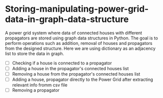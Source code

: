 # Storing-manipulating-power-grid-data-in-graph-data-structure
A power grid system where data of connected houses with different propagators are stored using graph data structures in Python. The goal is to perform operations such as addition, removal of houses and propagators from the designed structure. Here we are using dictionary as an adjacency list to store the data in graph.
- [ ] Checking if a house is connected to a propagator
- [ ] Adding a house in the propagator's connected houses list
- [ ] Removing a house from the propagator's connected houses list
- [ ] Adding a house, propagator directly to the Power Grid after extracting relevant info fromm csv file
- [ ] Removing a propagator
